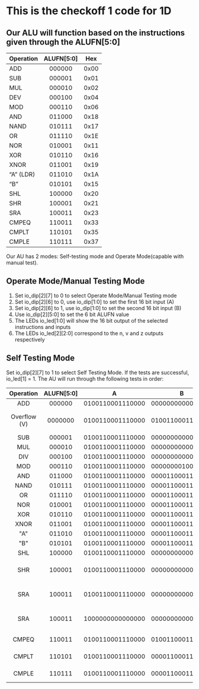 This is the checkoff 1 code for 1D
=======

Our ALU will function based on the instructions given through the ALUFN[5:0]
------

| Operation | ALUFN[5:0] | Hex |
| ---------- | :-----------:  | :-----------: |
ADD	| 000000 | 0x00
SUB | 000001 | 0x01
MUL	| 000010 | 0x02
DEV	| 000100 | 0x04
MOD	| 000110 | 0x06
AND | 011000 | 0x18
NAND | 010111	| 0x17
OR | 011110 | 0x1E
NOR	| 010001 | 0x11
XOR	| 010110 | 0x16
XNOR | 011001	| 0x19
“A” (LDR)	| 011010 | 0x1A
“B”	| 010101 | 0x15
SHL	| 100000 | 0x20
SHR	| 100001 | 0x21
SRA	| 100011 | 0x23
CMPEQ	| 110011 | 0x33
CMPLT	| 110101 | 0x35
CMPLE	| 110111 | 0x37

Our AU has 2 modes: Self-testing mode and Operate Mode(capable with manual test).

## Operate Mode/Manual Testing Mode
1. Set io_dip[2][7] to 0 to select Operate Mode/Manual Testing mode
2. Set io_dip[2][6] to 0, use io_dip[1:0] to set the first 16 bit input (A) 
3. Set io_dip[2][6] to 1, use io_dip[1:0] to set the second 16 bit input (B)
4. Use io_dip[2][5:0] to set the 6 bit ALUFN value
5. The LEDs io_led[1:0] will show the 16 bit output of the selected instructions and inputs
6. The LEDs io_led[2][2:0] correspond to the n, v and z outputs respectively

## Self Testing Mode
Set io_dip[2][7] to 1 to select Self Testing Mode. If the tests are successful, io_led[1] = 1. The AU will run through the following tests in order:

Operation | ALUFN[5:0] | A | B | Output | Case
:---------: | :------: | :----------------: | :----------------: | :----------------: | ----------------------------
ADD | 000000 | 0100110001110000 | 0000000000000001 | 0100110001110001 | Adder
Overflow (V) | 0000000 | 0100110001110000 | 0100110001110000 | v = 1 | test comparator output
SUB | 000001 | 0100110001110000 | 0000000000000001 | 0100110001101111 | Subtraction
MUL | 000010 | 0100110001110000 | 0000000000000001 | 0100110001110000 | Multiplication
DIV | 000100 | 0100110001110000 | 0000000000000010 | 0010011000111000 | Division
MOD | 000110 | 0100110001110000 | 0000000010000000 | 0000000001110000 | Modulo
AND | 011000 | 0100110001110000 | 0000110001110001 | 0000110001110000 | AND gate
NAND | 010111 | 0100110001110000 | 0000110001110001| 1111001110001111 | NAND gate
OR | 011110 | 0100110001110000| 0000110001110001 | 0100110001110001 | OR gate
NOR | 010001 | 0100110001110000 | 0000110001110001 | 1011001110001110 | NOR gate
XOR | 010110 | 0100110001110000 | 0000110001110001 | 0100000000000001 | XOR gate
XNOR | 011001 | 0100110001110000 | 0000110001110001 | 1011111111111110 | XNOR gate
"A" | 011010 | 0100110001110000 | 0000110001110001 | 0100110001110000 | input A
"B" | 010101 | 0100110001110000 | 0000110001110001 | 0000110001110001 | input B
SHL | 100000 | 0100110001110000 | 0000000000000010 | 0011000111000000 | Shift left by 2
SHR | 100001 | 0100110001110000 | 0000000000000010 | 0001001100011100 | Shift right by 2 no sign extension
SRA | 100011 | 0100110001110000 | 0000000000000010 | 0001001100011100 | Shift right by 2 with sign extension
SRA | 100011 | 1000000000000000 | 0000000000000010 | 1110000000000000 | Shift right by 2 with sign extension
CMPEQ | 110011 | 0100110001110000 | 0100110001110000 | 0000000000000001 | Check if A = B
CMPLT | 110101 | 0100110001110000 | 0000110001110000 | 0000000000000000 | Check if A < B
CMPLE | 110111 | 0100110001110000 | 0000110001110000 | 0000000000000000 | Check if A <= B

